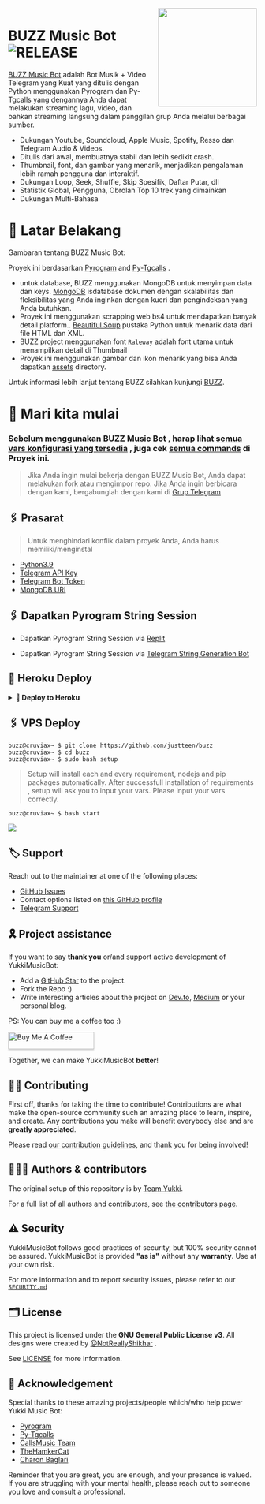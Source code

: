 <img src="https://telegra.ph/file/ffcf11e6177faa23ba613.jpg" align="right" width="200" height="200"/>

# BUZZ Music Bot <img src="https://img.shields.io/github/v/release/justteen/buzz?color=black&logo=github&logoColor=black&style=social" alt="RELEASE">

[BUZZ Music Bot](https://github.com/justteen/buzz) adalah Bot Musik + Video Telegram yang Kuat yang ditulis dengan Python menggunakan Pyrogram dan Py-Tgcalls yang dengannya Anda dapat melakukan streaming lagu, video, dan bahkan streaming langsung dalam panggilan grup Anda melalui berbagai sumber.

* Dukungan Youtube, Soundcloud, Apple Music, Spotify, Resso dan Telegram Audio & Videos.
* Ditulis dari awal, membuatnya stabil dan lebih sedikit crash.
* Thumbnail, font, dan gambar yang menarik, menjadikan pengalaman lebih ramah pengguna dan interaktif.
* Dukungan Loop, Seek, Shuffle, Skip Spesifik, Daftar Putar, dll
* Statistik Global, Pengguna, Obrolan Top 10 trek yang dimainkan
* Dukungan Multi-Bahasa


# 🔗 Latar Belakang

Gambaran tentang BUZZ Music Bot:

Proyek ini berdasarkan [Pyrogram](https://github.com/pyrogram) and [Py-Tgcalls](https://github.com/pytgcalls/pytgcalls) .

* untuk database, BUZZ menggunakan MongoDB untuk menyimpan data dan keys. [MongoDB](https://www.mongodb.com/) isdatabase dokumen dengan skalabilitas dan fleksibilitas yang Anda inginkan dengan kueri dan pengindeksan yang Anda butuhkan.
* Proyek ini menggunakan scrapping web bs4 untuk mendapatkan banyak detail platform.. [Beautiful Soup](https://www.crummy.com/software/BeautifulSoup/bs4/doc/) pustaka Python untuk menarik data dari file HTML dan XML.
* BUZZ project menggunakan font [`Raleway`](../assets/font2.ttf) adalah font utama untuk menampilkan detail di Thumbnail
* Proyek ini menggunakan gambar dan ikon menarik yang bisa Anda dapatkan [assets](../assets/) directory.

Untuk informasi lebih lanjut tentang BUZZ silahkan kunjungi [BUZZ](https://t.me/buzzsupport).



# 📝️ Mari kita mulai

### Sebelum menggunakan BUZZ Music Bot , harap lihat [semua vars konfigurasi yang tersedia](../config/README.md) , juga cek [semua commands](../strings/command.yml) di Proyek ini.

> Jika Anda ingin mulai bekerja dengan BUZZ Music Bot, Anda dapat melakukan fork atau mengimpor repo.
> Jika Anda ingin berbicara dengan kami, bergabunglah dengan kami di [Grup Telegram](https://t.me/buzzsupport)


## 🖇 Prasarat

> Untuk menghindari konflik dalam proyek Anda, Anda harus memiliki/menginstal

- [Python3.9](https://www.python.org/downloads/release/python-390/)
- [Telegram API Key](https:/t.me/TGScrapAPIDbot)
- [Telegram Bot Token](https://t.me/botfather)
- [MongoDB URI](https://www.mongodb.com/cloud/atlas/lp/try2?utm_source=google&utm_campaign=gs_apac_indonesia_search_core_brand_atlas_mobile&utm_term=mongodb&utm_medium=cpc_paid_search&utm_ad=e&utm_ad_campaign_id=12564980861&adgroup=116332186061&gclid=Cj0KCQjw8_qRBhCXARIsAE2AtRbQuGyJzZinG7CoM9x23WvPdOOfir-3w47syTt_mtP7KRPWjXQdOMQaAmT_EALw_wcB)

## 🖇 Dapatkan Pyrogram String Session

- Dapatkan Pyrogram String Session via [Replit](https://replit.com/@justteen/String-Session)

- Dapatkan Pyrogram String Session via [Telegram String Generation Bot](https://t.me/stringsessionbuzz_bot)


## 🚀 Heroku Deploy
<details>
<summary><b>🔗 Deploy to Heroku</b></summary>

<h4>Click tombol dibawah untuk deploy BUZZ di Heroku!</h4>

<p><a href="https://heroku.com/deploy?template=https://github.com/justteen/buzz"><img src="https://img.shields.io/badge/Deploy%20To%20Heroku-blueviolet?style=for-the-badge&logo=heroku" width="200""/></a></p>

</details>

## 🖇 VPS Deploy


```console
buzz@cruviax~ $ git clone https://github.com/justteen/buzz
buzz@cruviax~ $ cd buzz
buzz@cruviax~ $ sudo bash setup
```
> Setup will install each and every requirement, nodejs and pip packages automatically. After successfull installation of requirements , setup will ask you to input your vars.
> Please input your vars correctly.

```console
buzz@cruviax~ $ bash start
```


<img src="https://telegra.ph/file/6b75b57da50ef1183fcdc.jpg" align="center">


## 🏷 Support

Reach out to the maintainer at one of the following places:

- [GitHub Issues](https://github.com/TeamYukki/yukkimusicbot/issues/new?assignees=&labels=question&template=SUPPORT_QUESTION.md&title=support%3A+)
- Contact options listed on [this GitHub profile](https://github.com/TeamYukki)
- [Telegram Support](https://t.me/YukkiSupport)

## 🎗 Project assistance

If you want to say **thank you** or/and support active development of YukkiMusicBot:

- Add a [GitHub Star](https://github.com/TeamYukki/YukkiMusicBot) to the project.
- Fork the Repo :)
- Write interesting articles about the project on [Dev.to](https://dev.to/), [Medium](https://medium.com/) or your personal blog.

PS: You can buy me a coffee too :)
<p><a href="https://www.buymeacoffee.com/notreallysy" target="_blank"><img src="https://www.buymeacoffee.com/assets/img/custom_images/orange_img.png" alt="Buy Me A Coffee" style="height: 35px !important;width: 174px !important;box-shadow: 0px 3px 2px 0px rgba(190, 190, 190, 0.5) !important;-webkit-box-shadow: 0px 3px 2px 0px rgba(190, 190, 190, 0.5) !important;" ></a></p>

Together, we can make YukkiMusicBot **better**!

## ✍🏻 Contributing

First off, thanks for taking the time to contribute! Contributions are what make the open-source community such an amazing place to learn, inspire, and create. Any contributions you make will benefit everybody else and are **greatly appreciated**.

Please read [our contribution guidelines](CONTRIBUTING.md), and thank you for being involved!

## 👨🏻‍💻 Authors & contributors

The original setup of this repository is by [Team Yukki](https://github.com/TeamYukki).

For a full list of all authors and contributors, see [the contributors page](https://github.com/TeamYukki/YukkiMusicBot/contributors).

## ⚠️ Security

YukkiMusicBot follows good practices of security, but 100% security cannot be assured. YukkiMusicBot is provided **"as is"** without any **warranty**. Use at your own risk.

For more information and to report security issues, please refer to our [`SECURITY.md`](SECURITY.md)


## 🗂 License

This project is licensed under the **GNU General Public License v3**. All designs were created by [@NotReallyShikhar](https://github.com/NotReallyShikhar) .

See [LICENSE](../LICENSE) for more information.

## 📑 Acknowledgement

Special thanks to these amazing projects/people which/who help power Yukki Music Bot:

- [Pyrogram](https://github.com/pyrogram/pyrogram)
- [Py-Tgcalls](https://github.com/pytgcalls/pytgcalls)
- [CallsMusic Team](https://github.com/Callsmusic)
- [TheHamkerCat](https://github.com/TheHamkerCat)
- [Charon Baglari](https://github.com/XCBv021)


Reminder that you are great, you are enough, and your presence is valued. If you are struggling with your mental health, please reach out to someone you love and consult a professional.
